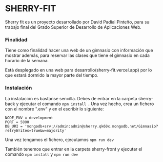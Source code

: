# SHERRY-FIT

Sherry fit es un proyecto desarrollado por David Padial Pinteño, para su trabajo final del Grado Superior de Desarrollo de Aplicaciones Web.

### Finalidad

Tiene como finalidad hacer una web de un gimnasio con información que mostrar además, para reservar las clases que tiene el gimnasio en cada horario de la semana.

Está desplegado en una web para desarrollo(sherry-fit.vercel.app) por lo que estará dormido la mayor parte del tiempo.

### Instalación

La instalación es bastanse sencilla. Debes de entrar en la carpeta sherry-back y ejecutar el comando ```npm install ```. Una vez hecho, crea un fichero con el nombre ".env" y en el escribir lo siguiente: 
```
NODE_ENV = development
PORT = 5000
DB_URI = 'mongodb+srv://admin:admin@sherry.qk60x.mongodb.net/Gimnasio?retryWrites=true&w=majority'
```
Una vez tengamos el fichero, ejecutamos ```npm run dev```

También tenemos que entrar en la carpeta sherry-front y ejecutar el comando ```npm install``` y ```npm run dev```
